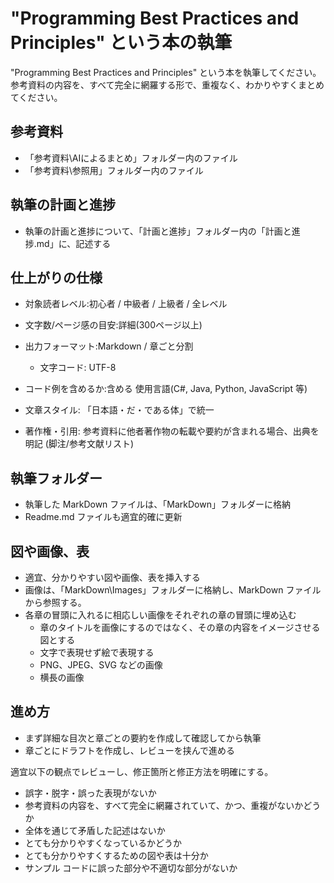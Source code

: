 # "Programming Best Practices and Principles" という本の執筆

"Programming Best Practices and Principles" という本を執筆してください。
参考資料の内容を、すべて完全に網羅する形で、重複なく、わかりやすくまとめてください。

## 参考資料

- 「参考資料\AIによるまとめ」フォルダー内のファイル
- 「参考資料\参照用」フォルダー内のファイル

## 執筆の計画と進捗

- 執筆の計画と進捗について、「計画と進捗」フォルダー内の「計画と進捗.md」に、記述する

## 仕上がりの仕様

- 対象読者レベル:初心者 / 中級者 / 上級者 / 全レベル

- 文字数/ページ感の目安:詳細(300ページ以上)
- 出力フォーマット:Markdown / 章ごと分割
  - 文字コード: UTF-8
- コード例を含めるか:含める 使用言語(C#, Java, Python, JavaScript 等)

- 文章スタイル: 「日本語・だ・である体」で統一
- 著作権・引用: 参考資料に他者著作物の転載や要約が含まれる場合、出典を明記 (脚注/参考文献リスト)

## 執筆フォルダー

- 執筆した MarkDown ファイルは、「MarkDown」フォルダーに格納
- Readme.md ファイルも適宜的確に更新

## 図や画像、表

- 適宜、分かりやすい図や画像、表を挿入する
- 画像は、「MarkDown\Images」フォルダーに格納し、MarkDown ファイルから参照する。
- 各章の冒頭に入れるに相応しい画像をそれぞれの章の冒頭に埋め込む
  - 章のタイトルを画像にするのではなく、その章の内容をイメージさせる図とする
  - 文字で表現せず絵で表現する
  - PNG、JPEG、SVG などの画像
  - 横長の画像

## 進め方

- まず詳細な目次と章ごとの要約を作成して確認してから執筆
- 章ごとにドラフトを作成し、レビューを挟んで進める

適宜以下の観点でレビューし、修正箇所と修正方法を明確にする。

- 誤字・脱字・誤った表現がないか
- 参考資料の内容を、すべて完全に網羅されていて、かつ、重複がないかどうか
- 全体を通じて矛盾した記述はないか
- とても分かりやすくなっているかどうか
- とても分かりやすくするための図や表は十分か
- サンプル コードに誤った部分や不適切な部分がないか
